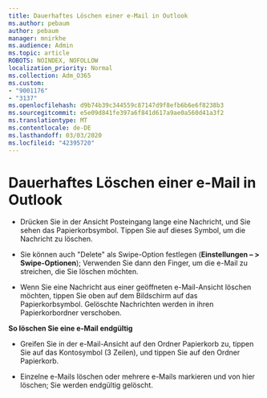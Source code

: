 ```yaml
---
title: Dauerhaftes Löschen einer e-Mail in Outlook
ms.author: pebaum
author: pebaum
manager: mnirkhe
ms.audience: Admin
ms.topic: article
ROBOTS: NOINDEX, NOFOLLOW
localization_priority: Normal
ms.collection: Adm_O365
ms.custom:
- "9001176"
- "3137"
ms.openlocfilehash: d9b74b39c344559c87147d9f8efb6b6e6f8238b3
ms.sourcegitcommit: e5e09d841fe397a6f841d617a9ae0a560d41a3f2
ms.translationtype: MT
ms.contentlocale: de-DE
ms.lasthandoff: 03/03/2020
ms.locfileid: "42395720"
---
```

# <a name="permanently-delete-an-email-in-outlook"></a>Dauerhaftes Löschen einer e-Mail in Outlook

- Drücken Sie in der Ansicht Posteingang lange eine Nachricht, und Sie sehen das Papierkorbsymbol. Tippen Sie auf dieses Symbol, um die Nachricht zu löschen.

- Sie können auch "Delete" als Swipe-Option festlegen (**Einstellungen – > Swipe-Optionen**); Verwenden Sie dann den Finger, um die e-Mail zu streichen, die Sie löschen möchten. 

- Wenn Sie eine Nachricht aus einer geöffneten e-Mail-Ansicht löschen möchten, tippen Sie oben auf dem Bildschirm auf das Papierkorbsymbol. Gelöschte Nachrichten werden in ihren Papierkorbordner verschoben. 

**So löschen Sie eine e-Mail endgültig**

- Greifen Sie in der e-Mail-Ansicht auf den Ordner Papierkorb zu, tippen Sie auf das Kontosymbol (3 Zeilen), und tippen Sie auf den Ordner Papierkorb.

- Einzelne e-Mails löschen oder mehrere e-Mails markieren und von hier löschen; Sie werden endgültig gelöscht.